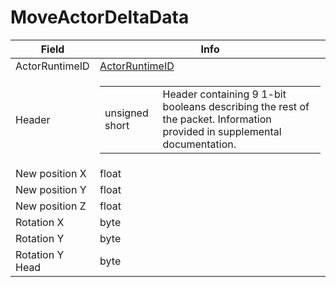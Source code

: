 # MoveActorDeltaData

<table><thead><tr><th>Field</th><th>Info</th></tr></thead><tbody>
<tr><td>ActorRuntimeID</td><td><a href="../types/ActorRuntimeID.md">ActorRuntimeID</a></td></tr>
<tr><td>Header</td><td><table><tbody><tr><td>unsigned short</td><td>Header containing 9 1-bit booleans describing the rest of the packet. Information provided in supplemental documentation.</td></tr></tbody></table></td></tr>
<tr><td>New position X</td><td>float</td></tr>
<tr><td>New position Y</td><td>float</td></tr>
<tr><td>New position Z</td><td>float</td></tr>
<tr><td>Rotation X</td><td>byte</td></tr>
<tr><td>Rotation Y</td><td>byte</td></tr>
<tr><td>Rotation Y Head</td><td>byte</td></tr>
</tbody></table>